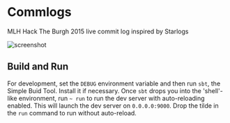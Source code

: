 Commlogs
========

MLH Hack The Burgh 2015 live commit log inspired by Starlogs

![screenshot](https://raw.githubusercontent.com/compsoc-edinburgh/Commlogs/master/screenshot.png)

## Build and Run
For development, set the `DEBUG` environment variable and then run `sbt`, the Simple Buid Tool. Install it if necessary. Once `sbt` drops you into the 'shell'-like environment, run `~ run` to run the dev server with auto-reloading enabled. This will launch the dev server on `0.0.0.0:9000`. Drop the tilde in the `run` command to run without auto-reload.
